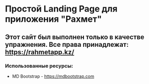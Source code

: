# Простой Landing Page для приложения "Рахмет"

## Этот сайт был выполнен только в качестве упражнения. Все права принадлежат: https://rahmetapp.kz/

### Использованные ресурсы:

* MD Bootstrap - https://mdbootstrap.com
